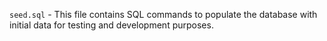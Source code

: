 `seed.sql` - This file contains SQL commands to populate the database with initial data for testing and development purposes.